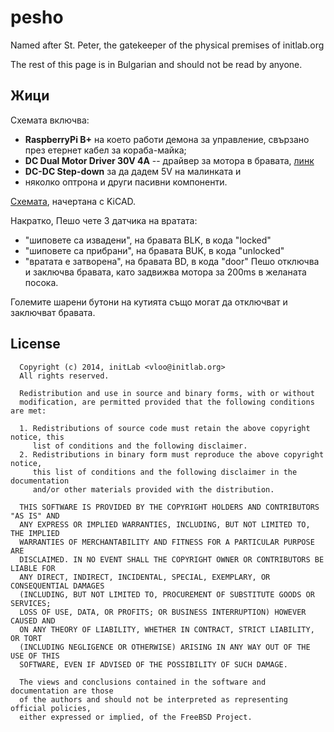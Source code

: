 # pesho

Named after St. Peter, the gatekeeper of the physical premises of initlab.org

The rest of this page is in Bulgarian and should not be read by anyone.

## Жици

Схемата включва:
 * **RaspberryPi B+**  на което работи демона за управление, свързано
   през етернет кабел за кораба-майка;
 * **DC Dual Motor Driver 30V 4A** -- драйвер за мотора в бравата, [линк](http://www.microbot.it/en/product/73/DC-Dual-Motor-Driver-30V-4A-V2.html)
 * **DC-DC Step-down** за да дадем 5V на малинката и
 * няколко оптрона и други пасивни компоненти.

[Схемата](https://raw.githubusercontent.com/kzyapkov/pesho/master/hw/schematics.pdf), начертана с KiCAD.

Накратко, Пешо чете 3 датчика на вратата:
 * "шиповете са извадени", на бравата BLK, в кода "locked"
 * "шиповете са прибрани", на бравата BUK, в кода "unlocked"
 * "вратата е затворена", на бравата BD, в кода "door"
Пешо отключва и заключва бравата, като задвижва мотора за 200ms
в желаната посока.

Големите шарени бутони на кутията също могат да отключват и
заключват бравата.


## License

      Copyright (c) 2014, initLab <vloo@initlab.org>
      All rights reserved.

      Redistribution and use in source and binary forms, with or without
      modification, are permitted provided that the following conditions are met:

      1. Redistributions of source code must retain the above copyright notice, this
         list of conditions and the following disclaimer.
      2. Redistributions in binary form must reproduce the above copyright notice,
         this list of conditions and the following disclaimer in the documentation
         and/or other materials provided with the distribution.

      THIS SOFTWARE IS PROVIDED BY THE COPYRIGHT HOLDERS AND CONTRIBUTORS "AS IS" AND
      ANY EXPRESS OR IMPLIED WARRANTIES, INCLUDING, BUT NOT LIMITED TO, THE IMPLIED
      WARRANTIES OF MERCHANTABILITY AND FITNESS FOR A PARTICULAR PURPOSE ARE
      DISCLAIMED. IN NO EVENT SHALL THE COPYRIGHT OWNER OR CONTRIBUTORS BE LIABLE FOR
      ANY DIRECT, INDIRECT, INCIDENTAL, SPECIAL, EXEMPLARY, OR CONSEQUENTIAL DAMAGES
      (INCLUDING, BUT NOT LIMITED TO, PROCUREMENT OF SUBSTITUTE GOODS OR SERVICES;
      LOSS OF USE, DATA, OR PROFITS; OR BUSINESS INTERRUPTION) HOWEVER CAUSED AND
      ON ANY THEORY OF LIABILITY, WHETHER IN CONTRACT, STRICT LIABILITY, OR TORT
      (INCLUDING NEGLIGENCE OR OTHERWISE) ARISING IN ANY WAY OUT OF THE USE OF THIS
      SOFTWARE, EVEN IF ADVISED OF THE POSSIBILITY OF SUCH DAMAGE.

      The views and conclusions contained in the software and documentation are those
      of the authors and should not be interpreted as representing official policies,
      either expressed or implied, of the FreeBSD Project.
